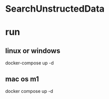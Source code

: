 #   SearchUnstructedData

# run

## linux or windows
docker-compose up -d

## mac os m1
docker compose up -d